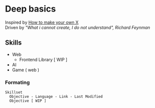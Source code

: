 # Deep basics

Inspired by <a href="https://github.com/danistefanovic/build-your-own-x"> How to make your own X </a>\
Driven by  _"What i cannot create, I do not understand", Richard Feynman_


## Skills

- Web 
   - Frontend Library [ WIP ]
- AI
- Game ( web )

### Formating

```
Skillset
  Objective - Language - Link - Last Modified
  Objective [ WIP ]
```
